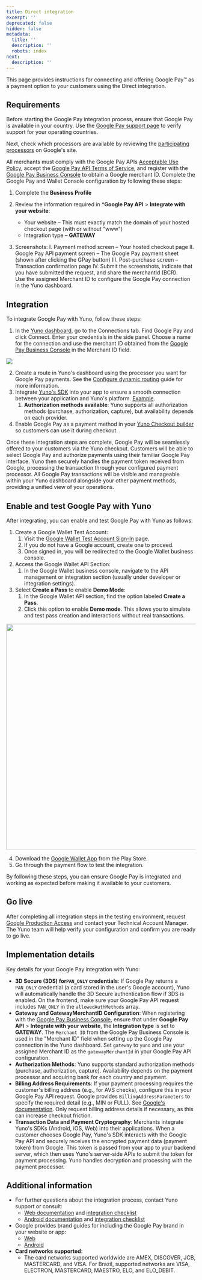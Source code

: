 ```yaml
---
title: Direct integration
excerpt: ''
deprecated: false
hidden: false
metadata:
  title: ''
  description: ''
  robots: index
next:
  description: ''
---
```

This page provides instructions for connecting and offering Google Pay™ as a payment option to your customers using the Direct integration.

## Requirements

Before starting the Google Pay integration process, ensure that Google Pay is available in your country. Use the [Google Pay support page](https://support.google.com/googlepay/answer/12429287?hl=en) to verify support for your operating countries.

Next, check which processors are available by reviewing the [participating processors](https://developers.google.com/pay/api/) on Google's site.

All merchants must comply with the Google Pay APIs [Acceptable Use Policy](https://payments.developers.google.com/terms/aup), accept the [Google Pay API Terms of Service](https://payments.developers.google.com/terms/sellertos), and register with the [Google Pay Business Console](https://pay.google.com/business/console) to obtain a Google merchant ID. Complete the Google Pay and Wallet Console configuration by following these steps:

1. Complete the **Business Profile**

2. Review the information required in ***Google Pay API** > **Integrate with your website**:
   - Your website – This must exactly match the domain of your hosted checkout page (with or without "www")
   - Integration type – **GATEWAY**

3. Screenshots:
      I. Payment method screen – Your hosted checkout page
      II. Google Pay API payment screen – The Google Pay payment sheet (shown after clicking the GPay button)
      III. Post-purchase screen – Transaction confirmation page
      IV. Submit the screenshots, indicate that you have submitted the request, and share the merchantId (BCR).\
      Use the assigned Merchant ID to configure the Google Pay connection in the Yuno dashboard.

## Integration

To integrate Google Pay with Yuno, follow these steps:

1. In the [Yuno dashboard](https://dashboard.y.uno/), go to the Connections tab. Find Google Pay and click Connect. Enter your credentials in the side panel. Choose a name for the connection and use the merchant ID obtained from the [Google Pay Business Console](https://pay.google.com/business/console) in the Merchant ID field.

<Image align="center" src="https://files.readme.io/2fee3d1-google-pay1.png" />

2. Create a route in Yuno's dashboard using the processor you want for Google Pay payments. See the [Configure dynamic routing](ref:configure-dynamic-routing) guide for more information.
3. Integrate [Yuno's SDK](https://docs.y.uno/docs/android-sdk-integrations) into your app to ensure a smooth connection between your application and Yuno's platform. [Example](https://github.com/yuno-payments/yuno-sdk-android).
   1. **Authorization methods available**: Yuno supports all authorization methods (purchase, authorization, capture), but availability depends on each provider.
4. Enable Google Pay as a payment method in your [Yuno Checkout builder](https://docs.y.uno/docs/checkout-builder) so customers can use it during checkout.

Once these integration steps are complete, Google Pay will be seamlessly offered to your customers via the Yuno checkout. Customers will be able to select Google Pay and authorize payments using their familiar Google Pay interface. Yuno then securely handles the payment token received from Google, processing the transaction through your configured payment processor. All Google Pay transactions will be visible and manageable within your Yuno dashboard alongside your other payment methods, providing a unified view of your operations.

## Enable and test Google Pay with Yuno

After integrating, you can enable and test Google Pay with Yuno as follows:

1. Create a Google Wallet Test Account:
   1. Visit the [Google Wallet Test Account Sign-In](https://accounts.google.com/InteractiveLogin/signinchooser?continue=https%3A%2F%2Fpay.google.com%2Fbusiness%2Fconsole%2F\&followup=https%3A%2F%2Fpay.google.com%2Fbusiness%2Fconsole%2F\&osid=1\&passive=1209600\&ifkv=AeDOFXjl_LLJZyuykU06uleha4p7uSXJNnLCv_n2jshX6QVJYCy9AKq3K28mIfpgyfS2NDHfimnAFg\&flowName=GlifWebSignIn\&flowEntry=ServiceLogin) page.
   2. If you do not have a Google account, create one to proceed.
   3. Once signed in, you will be redirected to the Google Wallet business console.
2. Access the Google Wallet API Section:
   1. In the Google Wallet business console, navigate to the API management or integration section (usually under developer or integration settings).
3. Select **Create a Pass** to enable **Demo Mode**:
   1. In the Google Wallet API section, find the option labeled **Create a Pass**.
   2. Click this option to enable **Demo mode**. This allows you to simulate and test pass creation and interactions without real transactions.

<Image align="center" width="600px" src="https://files.readme.io/fbc51b7-6847ef9-demo_mode.png" />

4. Download the [Google Wallet App](https://play.google.com/store/apps/details?id=com.google.android.apps.walletnfcrel\&hl=en\&gl=US) from the Play Store.
5. Go through the payment flow to test the integration.

By following these steps, you can ensure Google Pay is integrated and working as expected before making it available to your customers.

## Go live

After completing all integration steps in the testing environment, request [Google Production Access](https://developers.google.com/pay/api/web/guides/test-and-deploy/request-prod-access) and contact your Technical Account Manager. The Yuno team will help verify your configuration and confirm you are ready to go live.

## Implementation details

Key details for your Google Pay integration with Yuno:

* **3D Secure (3DS) for`PAN_ONLY` credentials**: If Google Pay returns a `PAN_ONLY` credential (a card stored in the user's Google account), Yuno will automatically handle the 3D Secure authentication flow if 3DS is enabled. On the frontend, make sure your Google Pay API request includes `PAN_ONLY` in the `allowedAuthMethods` array.
* **Gateway and GatewayMerchantID Configuration**: When registering with the [Google Pay Business Console](https://pay.google.com/business/console), ensure that under **Google Pay API** > **Integrate with your website**, the **Integration type** is set to **GATEWAY**. The `Merchant ID` from the Google Pay Business Console is used in the "Merchant ID" field when setting up the Google Pay connection in the Yuno dashboard. Set `gateway` to `yuno` and use your assigned Merchant ID as the `gatewayMerchantId` in your Google Pay API configuration.
* **Authorization Methods**: Yuno supports standard authorization methods (purchase, authorization, capture). Availability depends on the payment processor and acquiring bank for each country and payment.
* **Billing Address Requirements**: If your payment processing requires the customer's billing address (e.g., for AVS checks), configure this in your Google Pay API request. Google provides `BillingAddressParameters` to specify the required detail (e.g., MIN or FULL). See [Google's documentation](https://developers.google.com/pay/api/web/reference/request-objects#BillingAddressParameters). Only request billing address details if necessary, as this can increase checkout friction.
* **Transaction Data and Payment Cryptography**: Merchants integrate Yuno's SDKs (Android, iOS, Web) into their applications. When a customer chooses Google Pay, Yuno's SDK interacts with the Google Pay API and securely receives the encrypted payment data (payment token) from Google. This token is passed from your app to your backend server, which then uses Yuno's server-side APIs to submit the token for payment processing. Yuno handles decryption and processing with the payment processor.

## Additional information

* For further questions about the integration process, contact Yuno support or consult:
  * [Web documentation](https://developers.google.com/pay/api/web/guides/setup) and [integration checklist](https://developers.google.com/pay/api/web/guides/test-and-deploy/integration-checklist)
  * [Android documentation](https://developers.google.com/pay/api/android/overview) and [integration checklist](https://developers.google.com/pay/api/android/guides/test-and-deploy/integration-checklist)
* Google provides brand guides for including the Google Pay brand in your website or app:
  * [Web](https://developers.google.com/pay/api/web/guides/brand-guidelines)
  * [Android](https://developers.google.com/pay/api/android/guides/brand-guidelines)
* **Card networks supported**:
  * The card networks supported worldwide are AMEX, DISCOVER, JCB, MASTERCARD, and VISA. For Brazil, supported networks are VISA, ELECTRON, MASTERCARD, MAESTRO, ELO, and ELO\_DEBIT.